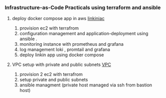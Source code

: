 ### Infrastructure-as-Code Practicals using terraform and ansible

1. deploy docker compose app in aws [linkiniac](./linkiniac)

   1. provision ec2 with terrafrom
   2. configuration management and application-deployment using ansible .
   3. monitoring instance with prometheus and grafana
   4. log management loki , promtail and grafana
   5. deploy linkin app using docker compose

2. VPC setup with private and public subnets [VPC](./vpc)
   1. provision 2 ec2 with terrafrom
   2. setup private and public subnets
   3. ansible managment (private host managed via ssh from bastion host)

<!-- ![terraform logo](https://www.terraform.io/assets/images/logo-hashicorp-3f10732f.svg) -->

<!-- add graphana ✅

vpc setup
1. postgres
2. grafana promehteous ✅
3.   -->
